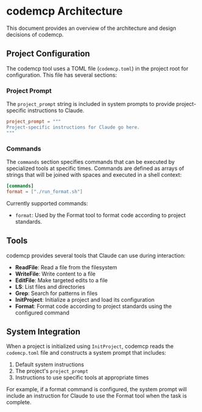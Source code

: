 # codemcp Architecture

This document provides an overview of the architecture and design decisions of codemcp.

## Project Configuration

The codemcp tool uses a TOML file (`codemcp.toml`) in the project root for configuration. This file has several sections:

### Project Prompt

The `project_prompt` string is included in system prompts to provide project-specific instructions to Claude.

```toml
project_prompt = """
Project-specific instructions for Claude go here.
"""
```

### Commands

The `commands` section specifies commands that can be executed by specialized tools at specific times. Commands are defined as arrays of strings that will be joined with spaces and executed in a shell context:

```toml
[commands]
format = ["./run_format.sh"]
```

Currently supported commands:
- `format`: Used by the Format tool to format code according to project standards.

## Tools

codemcp provides several tools that Claude can use during interaction:

- **ReadFile**: Read a file from the filesystem 
- **WriteFile**: Write content to a file
- **EditFile**: Make targeted edits to a file
- **LS**: List files and directories
- **Grep**: Search for patterns in files
- **InitProject**: Initialize a project and load its configuration
- **Format**: Format code according to project standards using the configured command

## System Integration

When a project is initialized using `InitProject`, codemcp reads the `codemcp.toml` file and constructs a system prompt that includes:

1. Default system instructions
2. The project's `project_prompt`
3. Instructions to use specific tools at appropriate times

For example, if a format command is configured, the system prompt will include an instruction for Claude to use the Format tool when the task is complete.
